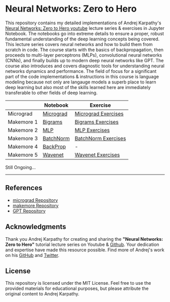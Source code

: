 # Neural Networks: Zero to Hero


This repository contains my detailed implementations of Andrej Karpathy's [Neural Networks: Zero to Hero youtube](https://www.youtube.com/playlist?list=PLAqhIrjkxbuWI23v9cThsA9GvCAUhRvKZ) lecture series & exercises in Jupyter Notebook. The notebooks go into extreme details to ensure a proper, robust fundamental understanding of the deep learning concepts being covered. This lecture series covers neural networks and how to build them from scratch in code. The course starts with the basics of backpropagation, then proceeds to multi-layer perceptrons (MLPs), convolutional neural networks (CNNs), and finally builds up to modern deep neural networks like GPT. The course also introduces and covers diagnostic tools for understanding neural networks dynamics and performance. The field of focus for a significant part of the code implementations & instructions in this course is language modeling because not only are langauge models a superb place to learn deep learning but also most of the skills learned here are immediately transferable to other fields of deep learning.



|  | Notebook | Exercise 
| --- | --- | --- 
| Micrograd | [Micrograd]() | [Micrograd Exercises]() 
| Makemore 1 | [Bigrams]() | [Bigrams Exercises]()
| Makemore 2 | [MLP]() | [MLP Exercises]() 
| Makemore 3 | [BatchNorm]() | [BatchNorm Exercises]() 
| Makemore 4 | [BackProp]() | - 
| Makemore 5 | [Wavenet]() | [Wavenet Exercises]()

Still Ongoing... 

-----

## References

- [micrograd Repository](https://github.com/karpathy/micrograd)
- [makemore Repository](https://github.com/karpathy/makemore)
- [GPT Repository](https://github.com/karpathy/ng-video-lecture)

## Acknowledgments

Thank you Andrej Karpathy for creating and sharing the **"Neural Networks: Zero to Hero"** tutorial lecture series on Youtube & [Github](https://github.com/karpathy/nn-zero-to-hero/tree/master). Your dedication and expertise have made this resource possible. Find more of Andrej's work on his [GitHub](https://github.com/karpathy) and [Twitter](https://x.com/karpathy).

## License

This repository is licensed under the MIT License. Feel free to use the provided materials for educational purposes, but please attribute the original content to Andrej Karpathy.

